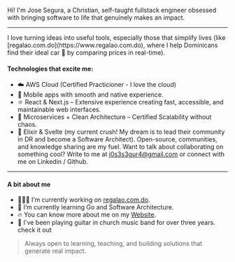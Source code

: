 Hi! I'm Jose Segura, a Christian, self-taught fullstack engineer obsessed with bringing software to life that genuinely makes an impact.

<hr />
I love turning ideas into useful tools, especially those that simplify lives (like [regalao.com.do](https://www.regalao.com.do), where I help Dominicans find their ideal car 🚗 by comparing prices in real-time).

#### Technologies that excite me:
- ☁️ AWS Cloud (Certified Practicioner - I love the cloud)
- 📱 Mobile apps with smooth and native experience.
- ⚛️ React & Next.js – Extensive experience creating fast, accessible, and maintainable web interfaces.
- 🧩 Microservices + Clean Architecture – Certified Scalability without chaos.
- 💜 Elixir & Svelte (my current crush! My dream is to lead their community in DR and become a Software Architect).
Open-source, communities, and knowledge sharing are my fuel. Want to talk about collaborating on something cool? Write to me at j0s3s3gur4@gmail.com or connect with me on Linkedin / Github.

<hr />

#### A bit about me
- 👨🏽‍💻 I’m currently working on [regalao.com.do](https://www.regalao.com.do).
- 🌱 I’m currently learning Go and Software Architecture.
- 🔥 You can know more about me on my [Website](https://wwww.josesp.me).
- 🎸 I've been playing guitar in church music band for over three years. check it out

> Always open to learning, teaching, and building solutions that generate real impact.
